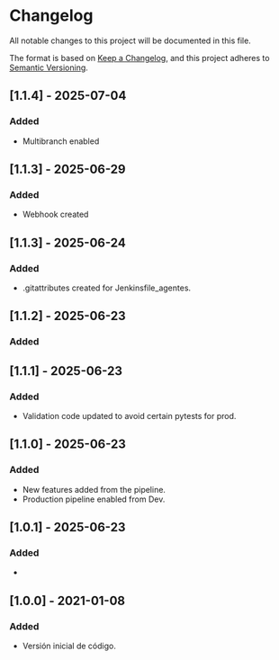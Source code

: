 # Changelog
All notable changes to this project will be documented in this file.

The format is based on [Keep a Changelog](https://keepachangelog.com/en/1.0.0/),
and this project adheres to [Semantic Versioning](https://semver.org/spec/v2.0.0.html).

## [1.1.4] - 2025-07-04
### Added
- Multibranch enabled

## [1.1.3] - 2025-06-29
### Added
- Webhook created 

## [1.1.3] - 2025-06-24
### Added
- .gitattributes created for Jenkinsfile_agentes.

## [1.1.2] - 2025-06-23
### Added

## [1.1.1] - 2025-06-23
### Added
- Validation code updated to avoid certain pytests for prod.

## [1.1.0] - 2025-06-23
### Added
- New features added from the pipeline.
- Production pipeline enabled from Dev.

## [1.0.1] - 2025-06-23
### Added
- 



## [1.0.0] - 2021-01-08
### Added
- Versión inicial de código.
